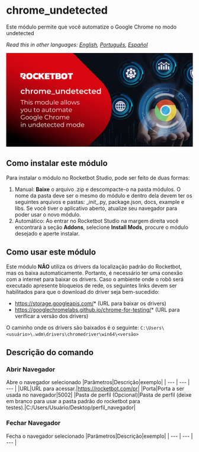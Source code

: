 # chrome_undetected
  
Este módulo permite que você automatize o Google Chrome no modo undetected  

*Read this in other languages: [English](Manual_chrome_undetected.md), [Português](Manual_chrome_undetected.pr.md), [Español](Manual_chrome_undetected.es.md)*
  
![banner](imgs/Banner_chrome_undetected.jpg)
## Como instalar este módulo
  
Para instalar o módulo no Rocketbot Studio, pode ser feito de duas formas:
1. Manual: __Baixe__ o arquivo .zip e descompacte-o na pasta módulos. O nome da pasta deve ser o mesmo do módulo e dentro dela devem ter os seguintes arquivos e pastas: \__init__.py, package.json, docs, example e libs. Se você tiver o aplicativo aberto, atualize seu navegador para poder usar o novo módulo.
2. Automático: Ao entrar no Rocketbot Studio na margem direita você encontrará a seção **Addons**, selecione **Install Mods**, procure o módulo desejado e aperte instalar.  



## Como usar este módulo

Este módulo **NÃO** utiliza os drivers da localização padrão do Rocketbot, mas os baixa automaticamente. Portanto, é necessário ter uma conexão com a internet para baixar os drivers. Caso o ambiente onde o robô será executado apresente bloqueios de rede, os seguintes links devem ser habilitados para que o download do driver seja bem-sucedido:

- https://storage.googleapis.com/* (URL para baixar os drivers)
- https://googlechromelabs.github.io/chrome-for-testing/* (URL para verificar a versão dos drivers)

O caminho onde os drivers são baixados é o seguinte:
`C:\Users\<usuário>\.wdm\drivers\chromedriver\win64\<versão>`
## Descrição do comando

### Abrir Navegador
  
Abre o navegador selecionado
|Parâmetros|Descrição|exemplo|
| --- | --- | --- |
|URL|URL para acessar.|https://rocketbot.com/pr|
|Porta|Porta a ser usada no navegador|5002|
|Pasta de perfil (Opcional)|Pasta de perfil (deixe em branco para usar a pasta padrão do rocketbot para testes).|C:/Users/Usuário/Desktop/perfil_navegador|

### Fechar Navegador
  
Fecha o navegador selecionado
|Parâmetros|Descrição|exemplo|
| --- | --- | --- |
